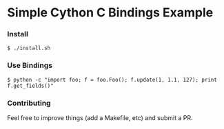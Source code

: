 # Simple Cython C Bindings Example

### Install

```
$ ./install.sh
```

### Use Bindings

```
$ python -c "import foo; f = foo.Foo(); f.update(1, 1.1, 127); print f.get_fields()"
```

### Contributing
Feel free to improve things (add a Makefile, etc) and submit a PR.
